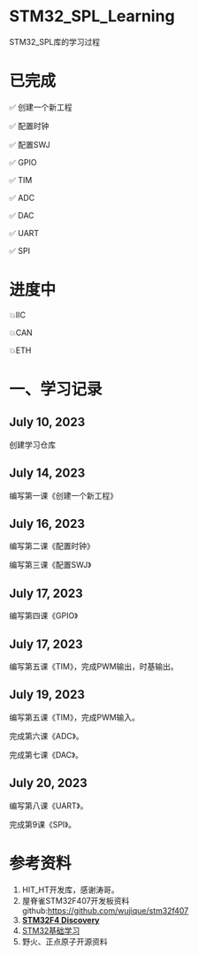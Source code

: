 # STM32_SPL_Learning
STM32_SPL库的学习过程

# 已完成

✅	创建一个新工程

✅	配置时钟

✅	配置SWJ

✅	GPIO

✅	TIM

✅	ADC

✅	DAC

✅	UART

✅	SPI

# 进度中

💥IIC

💥CAN

💥ETH

# 一、学习记录

## July 10, 2023

创建学习仓库

## July 14, 2023

编写第一课《创建一个新工程》

## July 16, 2023

编写第二课《配置时钟》

编写第三课《配置SWJ》

## July 17, 2023

编写第四课《GPIO》

## July 17, 2023

编写第五课《TIM》，完成PWM输出，时基输出。

## July 19, 2023

编写第五课《TIM》，完成PWM输入。

完成第六课《ADC》。

完成第七课《DAC》。

## July 20, 2023

编写第八课《UART》。

完成第9课《SPI》。

# 参考资料

1. HIT_HT开发库，感谢涛哥。
2. 屋脊雀STM32F407开发板资料github:https://github.com/wujique/stm32f407
3. **[STM32F4 Discovery](http://stm32f4-discovery.net/)**
4. [STM32基础学习](https://www.guyuehome.com/blog/column/id/164)
5. 野火、正点原子开源资料

